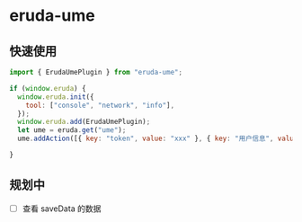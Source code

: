# eruda-ume

## 快速使用

```js
import { ErudaUmePlugin } from "eruda-ume";

if (window.eruda) {
  window.eruda.init({
    tool: ["console", "network", "info"],
  });
  window.eruda.add(ErudaUmePlugin);
  let ume = eruda.get("ume");
  ume.addAction([{ key: "token", value: "xxx" }, { key: "用户信息", value: "{a: 123}" }]);

}
```

## 规划中

- [ ] 查看 saveData 的数据